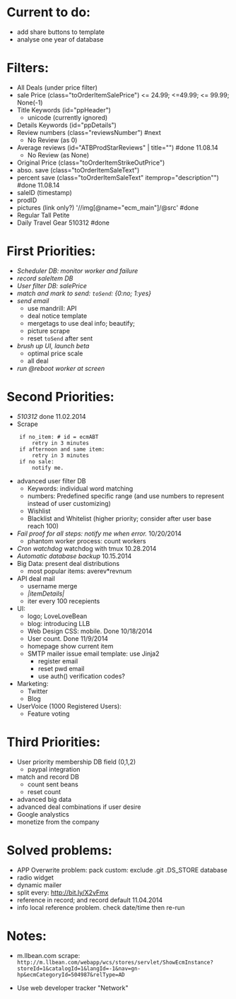 # Current to do:
* add share buttons to template
* analyse one year of database

# Filters:
* All Deals (under price filter)
* sale Price (class="toOrderItemSalePrice")
    <= 24.99; <=49.99; <= 99.99; None(-1)
* Title Keywords (id="ppHeader")
    - unicode (currently ignored)
* Details Keywords (id="ppDetails")
* Review numbers (class="reviewsNumber") #next
    - No Review (as 0)
* Average reviews (id="ATBProdStarReviews" | title="") #done 11.08.14
    - No Review (as None)
* Original Price (class="toOrderItemStrikeOutPrice")
* abso. save (class="toOrderItemSaleText")
* percent save (class="toOrderItemSaleText" itemprop="description"") #done 11.08.14
* saleID (timestamp)
* prodID
* pictures (link only?) '//img[@name="ecm_main"]/@src' #done
* Regular Tall Petite
* Daily Travel Gear 510312 #done
    
	
# First Priorities:
* _Scheduler DB: monitor worker and failure_
* _record saleItem DB_
* _User filter DB: salePrice_
* _match and mark to send: `toSend`: {0:no; 1:yes}_
* _send email_
    - use mandrill: API
    - deal notice template
    - mergetags to use deal info; beautify; 
    - picture scrape
    - reset `toSend` after sent
* _brush up UI, launch beta_
    - optimal price scale
    - all deal
* _run @reboot worker at screen_


# Second Priorities:
* _510312_ done 11.02.2014
* Scrape

```
    if no_item: # id = ecmABT
        retry in 3 minutes
    if afternoon and same item:
        retry in 3 minutes
    if no sale:
        notify me.
```
* advanced user filter DB
    - Keywords: individual word matching
    - numbers: Predefined specific range (and use numbers to represent instead of user customizing)
    - Wishlist
    - Blacklist and Whitelist (higher priority; consider after user base reach 100)
* _Fail proof for all steps: notify me when error._ 10/20/2014
    - phantom worker process: count workers
* _Cron watchdog_ watchdog with tmux 10.28.2014
* _Automatic database backup_ 10.15.2014
* Big Data: present deal distributions
    - most popular items: averev*revnum
* API deal mail
    - username merge
    - *|itemDetails|*
    - iter every 100 recepients
* UI: 
    - logo; LoveLoveBean
    - blog: introducing LLB
    - Web Design CSS: mobile. Done 10/18/2014
    - User count. Done 11/9/2014
    - homepage show current item
    - SMTP mailer issue email template: use Jinja2
        - register email
        - reset pwd email
        - use auth() verification codes?
* Marketing:
    - Twitter
    - Blog
* UserVoice (1000 Registered Users):
    - Feature voting

# Third Priorities:
* User priority membership DB field (0,1,2)
    - paypal integration
* match and record DB
    - count sent beans
    - reset count
* advanced big data
* advanced deal combinations if user desire
* Google analystics
* monetize from the company


# Solved problems:
* APP Overwrite problem:
    pack custom: exclude .git .DS_STORE database
* radio widget
* dynamic mailer
* split every: http://bit.ly/X2vFmx
* reference in record; and record default 11.04.2014
* info local reference problem. check date/time then re-run

# Notes:
* m.llbean.com scrape:
`http://m.llbean.com/webapp/wcs/stores/servlet/ShowEcmInstance?storeId=1&catalogId=1&langId=-1&nav=gn-hp&ecmCategoryId=504987&relType=AD`

* Use web developer tracker "Network"
